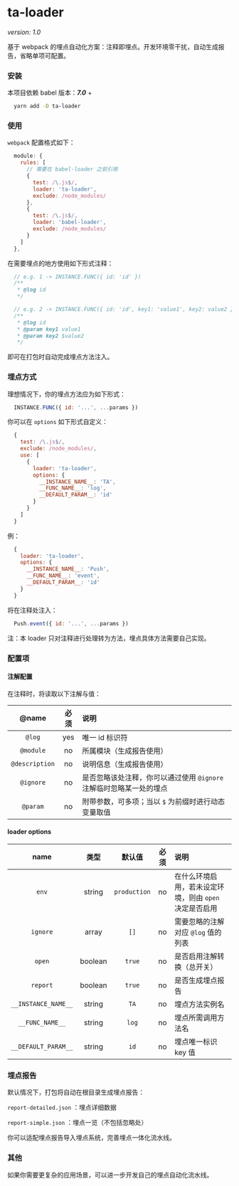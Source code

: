 # ta-loader

*version: 1.0*

基于 webpack 的埋点自动化方案：注释即埋点。开发环境零干扰，自动生成报告，省略单项可配置。

### 安装

本项目依赖 babel 版本：***7.0*** +

```bash
  yarn add -D ta-loader
```

### 使用

`webpack` 配置格式如下：

```js
  module: {
    rules: [
      // 需要在 babel-loader 之前引用
      {
        test: /\.js$/,
        loader: 'ta-loader',
        exclude: /node_modules/
      },
      {
        test: /\.js$/,
        loader: 'babel-loader',
        exclude: /node_modules/
      }
    ]
  },
```

在需要埋点的地方使用如下形式注释：

```js
  // e.g. 1 -> INSTANCE.FUNC({ id: 'id' })
  /**
   * @log id
   */

  // e.g. 2 -> INSTANCE.FUNC({ id: 'id', key1: 'value1', key2: value2 })
  /**
   * @log id
   * @param key1 value1
   * @param key2 $value2
   */
```

即可在打包时自动完成埋点方法注入。

### 埋点方式

理想情况下，你的埋点方法应为如下形式：

```js
  INSTANCE.FUNC({ id: '...', ...params })
```

你可以在 `options` 如下形式自定义：

```js
  {
    test: /\.js$/,
    exclude: /node_modules/,
    use: [
      {
        loader: 'ta-loader',
        options: {
          __INSTANCE_NAME__: 'TA',
          __FUNC_NAME__: 'log',
          __DEFAULT_PARAM__: 'id'
        }
      }
    ]
  }
```

例：

```js
  {
    loader: 'ta-loader',
    options: {
      __INSTANCE_NAME__: 'Push',
      __FUNC_NAME__: 'event',
      __DEFAULT_PARAM__: 'id'
    }
  }
```

将在注释处注入：

```js
  Push.event({ id: '...', ...params })
```

注：本 loader 只对注释进行处理转为方法，埋点具体方法需要自己实现。

### 配置项

#### 注解配置

在注释时，将读取以下注解与值：

@name|必须|说明
:-:|:-:|:-
`@log`|yes|唯一 id 标识符
`@module`|no|所属模块（生成报告使用）
`@description`|no|说明信息（生成报告使用）
`@ignore`|no|是否忽略该处注释，你可以通过使用 `@ignore` 注解临时忽略某一处的埋点
`@param`|no|附带参数，可多项；当以 `$` 为前缀时进行动态变量取值

#### loader options

name|类型|默认值|必须|说明
:-:|:-:|:-:|:-:|:-
`env`|string|`production`|no|在什么环境启用，若未设定环境，则由 `open` 决定是否启用
`ignore`|array|`[]`|no|需要忽略的注解对应 `@log` 值的列表
`open`|boolean|`true`|no|是否启用注解转换（总开关）
`report`|boolean|`true`|no|是否生成埋点报告
`__INSTANCE_NAME__`|string|`TA`|no|埋点方法实例名
`__FUNC_NAME__`|string|`log`|no|埋点所需调用方法名
`__DEFAULT_PARAM__`|string|`id`|no|埋点唯一标识 key 值

### 埋点报告

默认情况下，打包将自动在根目录生成埋点报告：

`report-detailed.json` ：埋点详细数据

`report-simple.json` ：埋点一览（不包括忽略处）

你可以适配埋点报告导入埋点系统，完善埋点一体化流水线。


### 其他

如果你需要更复杂的应用场景，可以进一步开发自己的埋点自动化流水线。
